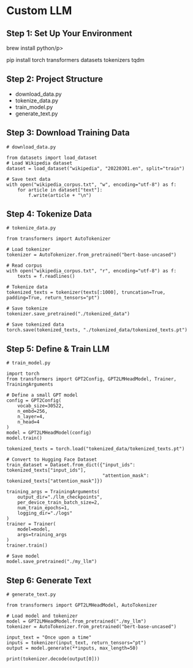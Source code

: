 <h1>Custom LLM</h1>

<h2>Step 1: Set Up Your Environment</h2>
<p>brew install python/p>
<p>pip install torch transformers datasets tokenizers tqdm</p>

<h2>Step 2: Project Structure</h2>
<ul>
    <li>download_data.py</li>
    <li>tokenize_data.py</li>
    <li>train_model.py</li>
    <li>generate_text.py</li>
</ul>

<h2>Step 3: Download Training Data </h2>

```
# download_data.py

from datasets import load_dataset
# Load Wikipedia dataset
dataset = load_dataset("wikipedia", "20220301.en", split="train")

# Save text data
with open("wikipedia_corpus.txt", "w", encoding="utf-8") as f:
    for article in dataset["text"]:
        f.write(article + "\n")
```

<h2>Step 4: Tokenize Data</h2>

```
# tokenize_data.py

from transformers import AutoTokenizer

# Load tokenizer
tokenizer = AutoTokenizer.from_pretrained("bert-base-uncased")

# Read corpus
with open("wikipedia_corpus.txt", "r", encoding="utf-8") as f:
    texts = f.readlines()

# Tokenize data
tokenized_texts = tokenizer(texts[:1000], truncation=True, padding=True, return_tensors="pt")

# Save tokenize
tokenizer.save_pretrained("./tokenized_data")

# Save tokenized data
torch.save(tokenized_texts, "./tokenized_data/tokenized_texts.pt")
```

<h2> Step 5: Define & Train LLM</h2>

```
# train_model.py

import torch
from transformers import GPT2Config, GPT2LMHeadModel, Trainer, TrainingArguments

# Define a small GPT model
config = GPT2Config(
    vocab_size=30522,
    n_embd=256,
    n_layer=4,
    n_head=4
)
model = GPT2LMHeadModel(config)
model.train()

tokenized_texts = torch.load("tokenized_data/tokenized_texts.pt")

# Convert to Hugging Face Dataset
train_dataset = Dataset.from_dict({"input_ids": tokenized_texts["input_ids"],
                                   "attention_mask": tokenized_texts["attention_mask"]})

training_args = TrainingArguments(
    output_dir="./llm_checkpoints",
    per_device_train_batch_size=2,
    num_train_epochs=1,
    logging_dir="./logs"
)
trainer = Trainer(
    model=model,
    args=training_args
)
trainer.train()

# Save model
model.save_pretrained("./my_llm")
```

<h2>Step 6: Generate Text</h2>

```
# generate_text.py

from transformers import GPT2LMHeadModel, AutoTokenizer

# Load model and tokenizer
model = GPT2LMHeadModel.from_pretrained("./my_llm")
tokenizer = AutoTokenizer.from_pretrained("bert-base-uncased")

input_text = "Once upon a time"
inputs = tokenizer(input_text, return_tensors="pt")
output = model.generate(**inputs, max_length=50)

print(tokenizer.decode(output[0]))
```
